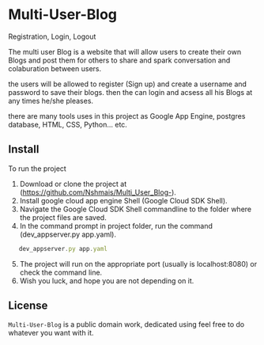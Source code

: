 # Multi-User-Blog
Registration, Login, Logout

The multi user Blog is a website that will allow users to create their own Blogs and post them for others to share and spark conversation and colaburation between users.

the users will be allowed to register (Sign up) and create a username and password to save their blogs.
then the can login and acsess all his Blogs at any times he/she pleases.  



there are many tools uses in this project as Google App Engine, postgres database, HTML, CSS, Python... etc.  


## Install

To run the project
1. Download or clone the project at (https://github.com/Nshmais/Multi_User_Blog-).
2. Install google cloud app engine Shell (Google Cloud SDK Shell).
3. Navigate the Google Cloud SDK Shell commandline to the folder where the project files are saved.
4. In the command prompt in project folder, run the command (dev_appserver.py app.yaml).
 ```javascript
    dev_appserver.py app.yaml
```

5. The project will run on the appropriate port (usually is localhost:8080) or check the command line.
6. Wish you luck, and hope you are not depending on it.


## License

`Multi-User-Blog` is a public domain work, dedicated using feel free to do whatever you want with it.
